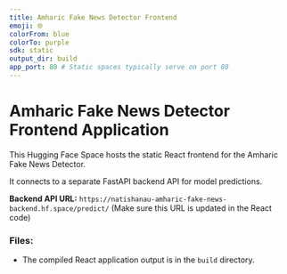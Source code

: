 ```yaml
---
title: Amharic Fake News Detector Frontend
emoji: 🌐
colorFrom: blue
colorTo: purple
sdk: static
output_dir: build
app_port: 80 # Static spaces typically serve on port 80
---
```


# Amharic Fake News Detector Frontend Application

This Hugging Face Space hosts the static React frontend for the Amharic Fake News Detector.

It connects to a separate FastAPI backend API for model predictions.

**Backend API URL:** `https://natishanau-amharic-fake-news-backend.hf.space/predict/` (Make sure this URL is updated in the React code)

### Files:
- The compiled React application output is in the `build` directory.